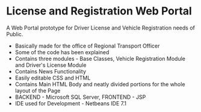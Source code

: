 License and Registration Web Portal
===================================
A Web Portal prototype for Driver License and Vehicle Registration needs of Public.
- Basically made for the office of Regional Transport Officer
- Some of the code has been explained
- Contains three modules - Base Classes, Vehicle Registration Module and Driver's License Module
- Contains News Functionality
- Easily editable CSS and HTML
- Contains Main HTML Body and neatly divided portions for the whole layout of the Page
- BACKEND - Microsoft SQL Server, FRONTEND - JSP 
- IDE used for Development - Netbeans IDE 7.1
